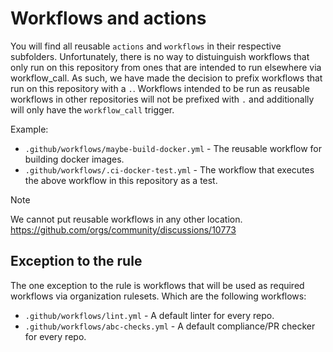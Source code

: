 # Workflows and actions

You will find all reusable `actions` and `workflows` in their respective
subfolders. Unfortunately, there is no way to distuinguish workflows that only
run on this repository from ones that are intended to run elsewhere via
workflow_call. As such, we have made the decision to prefix workflows that run
on this repository with a `.`. Workflows intended to be run as reusable
workflows in other repositories will not be prefixed with `.` and additionally
will only have the `workflow_call` trigger.

Example:
* `.github/workflows/maybe-build-docker.yml` - The reusable workflow for
  building docker images.
* `.github/workflows/.ci-docker-test.yml` - The workflow that executes the
  above workflow in this repository as a test.

> [!NOTE]
> We cannot put reusable workflows in any other location.
> https://github.com/orgs/community/discussions/10773

## Exception to the rule

The one exception to the rule is workflows that will be used as required
workflows via organization rulesets. Which are the following workflows:

* `.github/workflows/lint.yml` - A default linter for every repo.
* `.github/workflows/abc-checks.yml` - A default compliance/PR checker for every repo.
